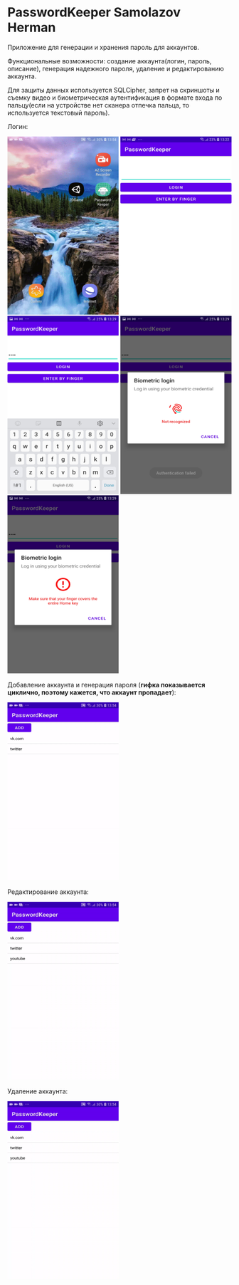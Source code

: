 # PasswordKeeper Samolazov Herman 

Приложение для генерации и хранения пароль для аккаунтов.

Функциональные возможности: создание аккаунта(логин, пароль, описание), генерация надежного пароля, удаление и редактированию аккаунта.

Для защиты данных используется SQLCipher, запрет на скриншоты и съемку видео и биометрическая аутентификация в формате входа по пальцу(еcли на устройстве нет сканера отпечка пальца, то используется текстовый пароль).

Логин:

<img src="demonstration/gifs/1.gif" width="250" height="400" /> 
<img src="demonstration/screenshots/1.jpg" width="250" height="400" />
<img src="demonstration/screenshots/2.jpg" width="250" height="400" />
<img src="demonstration/screenshots/3.jpg" width="250" height="400" />
<img src="demonstration/screenshots/4.jpg" width="250" height="400" />

Добавление аккаунта и генерация пароля (**гифка показывается циклично, поэтому кажется, что аккаунт пропадает**): 

<img src="demonstration/gifs/2.gif" width="250" height="400" /> 

Редактирование аккаунта:

<img src="demonstration/gifs/3.gif" width="250" height="400" /> 

Удаление аккаунта:

<img src="demonstration/gifs/4.gif" width="250" height="400" /> 
